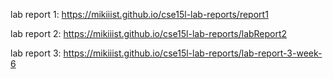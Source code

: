 lab report 1: https://mikiiist.github.io/cse15l-lab-reports/report1

lab report 2: https://mikiiist.github.io/cse15l-lab-reports/labReport2

lab report 3: https://mikiiist.github.io/cse15l-lab-reports/lab-report-3-week-6
